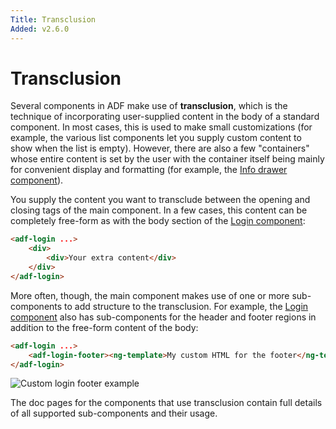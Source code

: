 ```yaml
---
Title: Transclusion
Added: v2.6.0
---
```


# Transclusion

Several components in ADF make use of **transclusion**, which is the technique
of incorporating user-supplied content in the body of a standard component. In
most cases, this is used to make small customizations (for example, the various
list components let you supply custom content to show when the list is empty).
However, there are also a few "containers" whose entire content is set by the user
with the container itself being mainly for convenient display and formatting
(for example, the [Info drawer component](../core/info-drawer.component.md)).

You supply the content you want to transclude between the opening and closing tags of
the main component. In a few cases, this content can be completely free-form as with
the body section of the [Login component](../core/login.component.md):

```html
<adf-login ...>
    <div>
        <div>Your extra content</div>
    </div>
</adf-login>
```

More often, though, the main component makes use of one or more sub-components to add
structure to the transclusion. For example, the [Login component](../core/login.component.md)
also has sub-components for the header and footer regions in addition to the free-form
content of the body:

```html
<adf-login ...>
    <adf-login-footer><ng-template>My custom HTML for the footer</ng-template></adf-login-footer>
</adf-login>
```

![Custom login footer example](../docassets/images/custom-footer.png)

The doc pages for the components that use transclusion contain full details of all
supported sub-components and their usage. 
